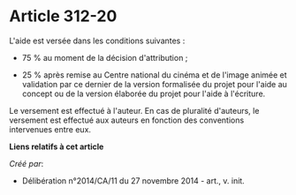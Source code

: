 # Article 312-20

L'aide est versée dans les conditions suivantes :

- 75 % au moment de la décision d'attribution ;

- 25 % après remise au Centre national du cinéma et de l'image animée et validation par ce dernier de la version formalisée
du projet pour l'aide au concept ou de la version élaborée du projet pour l'aide à l'écriture. 

Le versement est effectué à l'auteur. En cas de pluralité d'auteurs, le versement est effectué aux auteurs en fonction des
conventions intervenues entre eux.

**Liens relatifs à cet article**

_Créé par_:

  - Délibération n°2014/CA/11 du 27 novembre 2014 - art., v. init.
